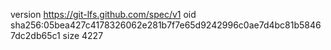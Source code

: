 version https://git-lfs.github.com/spec/v1
oid sha256:05bea427c4178326062e281b7f7e65d9242996c0ae7d4bc81b58467dc2db65c1
size 4227
